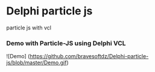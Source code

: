 # Delphi particle js
 particle js with vcl
 
### Demo with Particle-JS using Delphi VCL
![Demo] (https://github.com/bravesoftdz/Delphi-particle-js/blob/master/Demo.gif)
